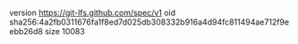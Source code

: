 version https://git-lfs.github.com/spec/v1
oid sha256:4a2fb0311676fa1f8ed7d025db308332b916a4d94fc811494ae712f9eebb26d8
size 10083
